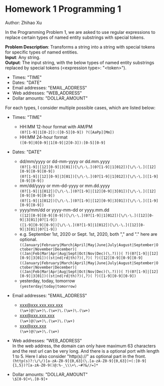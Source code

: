 # Homework 1 Programming 1
Author: Zhihao Xu  

In the Programming Problem 1, we are asked to use regular expressions to replace certain types of named entity substrings with special tokens. 

**Problem Description**: Transforms a string into a string with special tokens for specific types of named entities.  
**Input**: Any string.  
**Output**: The input string, with the below types of named entity substrings replaced by special tokens (\<expression type\>: "\<token\>").
- Times: "TIME"
- Dates: "DATE"
- Email addresses: "EMAIL_ADDRESS"
- Web addresses: "WEB_ADDRESS"
- Dollar amounts: "DOLLAR_AMOUNT"

For each types, I consider multiple possible cases, which are listed below:

- Times: "TIME"  
  - HH:MM 12-hour format with AM/PM   
    `(0?[1-9]|1[0-2]):([0-5][0-9]) ?([AaPp][Mm])`  
  - HH:MM 24-hour format  
    `([0-9]|0[0-9]|1[0-9]|2[0-3]):[0-5][0-9]`

- Dates: "DATE"
  - dd/mm/yyyy or dd-mm-yyyy or dd.mm.yyyy  
    `(0?[1-9]|[12][0-9]|3[01])[\/\-\.](0?[1-9]|1[012])[\/\-\.]([12][0-9][0-9][0-9])`  
    `(0?[1-9]|[12][0-9]|3[01])[\/\-\.](0?[1-9]|1[012])[\/\-\.]([1-9][0-9][0-9])`
  -  mm/dd/yyyy or mm-dd-yyyy or mm.dd.yyyy  
    `(0?[1-9]|1[012])[\/\-\.](0?[1-9]|[12][0-9]|3[01])[\/\-\.]([12][0-9][0-9][0-9])`  
    `(0?[1-9]|1[012])[\/\-\.](0?[1-9]|[12][0-9]|3[01])[\/\-\.]([1-9][0-9][0-9])`
  - yyyy/mm/dd or yyyy-mm-dd or yyyy.mm.dd  
    `([12][0-9][0-9][0-9])[\/\-\.](0?[1-9]|1[012])[\/\-\.]([12][0-9]|3[01]|0?[1-9])`  
    `([1-9][0-9][0-9])[\/\-\.](0?[1-9]|1[012])[\/\-\.]([12][0-9]|3[01]|0?[1-9])`
  - e.g. September 1st, 2020 or Sept. 1st, 2020, both "," and "." here are optional.  
    `((January|February|March|April|May|June|July|August|September|October|November|December)|((Jan|Feb|Mar|Apr|Aug|Sept|Oct|Nov|Dec)(\.?)))( ?)(0?[1-9]|[12][0-9]|3[01])((st|nd|rd|th)?)(,?)( ?)([12][0-9][0-9][0-9]`  
    `((January|February|March|April|May|June|July|August|September|October|November|December)|((Jan|Feb|Mar|Apr|Aug|Sept|Oct|Nov|Dec)(\.?)))( ?)(0?[1-9]|[12][0-9]|3[01])((st|nd|rd|th)?)(,?)( ?)([1-9][0-9][0-9])`
  - yesterday, today, tomorrow  
    `(yesterday|today|tomorrow)`


- Email addresses: "EMAIL_ADDRESS"
  - xxx@xxx.xxx.xxx.xxx   
  `(\w+)@(\w+)\.(\w+)\.(\w+)\.(\w+)`  
  - xxx@xxx.xxx.xxx    
  `(\w+)@(\w+)\.(\w+)\.(\w+)`
  - xxx@xxx.xxx   
  `(\w+)@(\w+)\.(\w+)`

- Web addresses: "WEB_ADDRESS"  
In the web address, the domain can only have maximum 63 characters and the rest url can be very long. And there is a optional port with length 1 to 5. Here I also consider "http(s)://" as optional part in the front.  
`(http(s)?:\/\/)[a-zA-Z0-9]{0,63}(\.[a-zA-Z0-9]{0,63})+(:[0-9]{1,5})?[a-zA-Z0-9()@:%-_\\\+\.~#?&//=]*`

- Dollar amounts: "DOLLAR_AMOUNT"  
`\$[0-9]+\.[0-9]+`